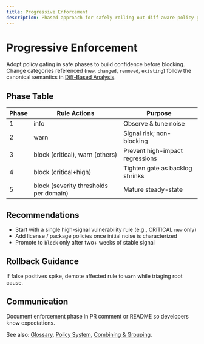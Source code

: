 ```yaml
---
title: Progressive Enforcement
description: Phased approach for safely rolling out diff-aware policy gating from observation to blocking net-new critical risk.
---
```


# Progressive Enforcement

Adopt policy gating in safe phases to build confidence before blocking. Change categories referenced (`new`, `changed`, `removed`, `existing`) follow the canonical semantics in [Diff-Based Analysis](../concepts/diff-analysis.md).

## Phase Table
| Phase | Rule Actions | Purpose |
|-------|--------------|---------|
| 1 | info | Observe & tune noise |
| 2 | warn | Signal risk; non-blocking |
| 3 | block (critical), warn (others) | Prevent high-impact regressions |
| 4 | block (critical+high) | Tighten gate as backlog shrinks |
| 5 | block (severity thresholds per domain) | Mature steady-state |

## Recommendations
- Start with a single high-signal vulnerability rule (e.g., CRITICAL `new` only)
- Add license / package policies once initial noise is characterized
- Promote to `block` only after two+ weeks of stable signal

## Rollback Guidance
If false positives spike, demote affected rule to `warn` while triaging root cause.

## Communication
Document enforcement phase in PR comment or README so developers know expectations.

See also: [Glossary](../concepts/glossary.md), [Policy System](../concepts/policy-system.md), [Combining & Grouping](../output/combining-grouping.md).
